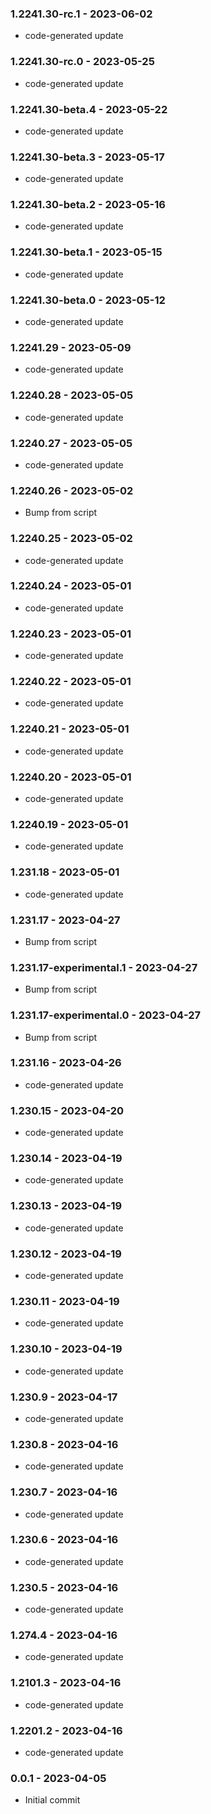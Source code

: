 ### 1.2241.30-rc.1 - 2023-06-02

- code-generated update

### 1.2241.30-rc.0 - 2023-05-25

- code-generated update

### 1.2241.30-beta.4 - 2023-05-22

- code-generated update

### 1.2241.30-beta.3 - 2023-05-17

- code-generated update

### 1.2241.30-beta.2 - 2023-05-16

- code-generated update

### 1.2241.30-beta.1 - 2023-05-15

- code-generated update

### 1.2241.30-beta.0 - 2023-05-12

- code-generated update

### 1.2241.29 - 2023-05-09

- code-generated update

### 1.2240.28 - 2023-05-05

- code-generated update

### 1.2240.27 - 2023-05-05

- code-generated update

### 1.2240.26 - 2023-05-02

- Bump from script

### 1.2240.25 - 2023-05-02

- code-generated update

### 1.2240.24 - 2023-05-01

- code-generated update

### 1.2240.23 - 2023-05-01

- code-generated update

### 1.2240.22 - 2023-05-01

- code-generated update

### 1.2240.21 - 2023-05-01

- code-generated update

### 1.2240.20 - 2023-05-01

- code-generated update

### 1.2240.19 - 2023-05-01

- code-generated update

### 1.231.18 - 2023-05-01

- code-generated update

### 1.231.17 - 2023-04-27

- Bump from script

### 1.231.17-experimental.1 - 2023-04-27

- Bump from script

### 1.231.17-experimental.0 - 2023-04-27

- Bump from script

### 1.231.16 - 2023-04-26

- code-generated update

### 1.230.15 - 2023-04-20

- code-generated update

### 1.230.14 - 2023-04-19

- code-generated update

### 1.230.13 - 2023-04-19

- code-generated update

### 1.230.12 - 2023-04-19

- code-generated update

### 1.230.11 - 2023-04-19

- code-generated update

### 1.230.10 - 2023-04-19

- code-generated update

### 1.230.9 - 2023-04-17

- code-generated update

### 1.230.8 - 2023-04-16

- code-generated update

### 1.230.7 - 2023-04-16

- code-generated update

### 1.230.6 - 2023-04-16

- code-generated update

### 1.230.5 - 2023-04-16

- code-generated update

### 1.274.4 - 2023-04-16

- code-generated update

### 1.2101.3 - 2023-04-16

- code-generated update

### 1.2201.2 - 2023-04-16

- code-generated update

### 0.0.1 - 2023-04-05

- Initial commit